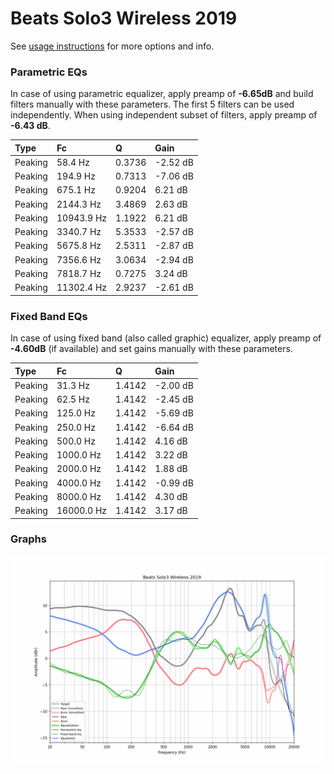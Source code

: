 # Beats Solo3 Wireless 2019
See [usage instructions](https://github.com/jaakkopasanen/AutoEq#usage) for more options and info.

### Parametric EQs
In case of using parametric equalizer, apply preamp of **-6.65dB** and build filters manually
with these parameters. The first 5 filters can be used independently.
When using independent subset of filters, apply preamp of **-6.43 dB**.

| Type    | Fc         |      Q | Gain     |
|:--------|:-----------|:-------|:---------|
| Peaking | 58.4 Hz    | 0.3736 | -2.52 dB |
| Peaking | 194.9 Hz   | 0.7313 | -7.06 dB |
| Peaking | 675.1 Hz   | 0.9204 | 6.21 dB  |
| Peaking | 2144.3 Hz  | 3.4869 | 2.63 dB  |
| Peaking | 10943.9 Hz | 1.1922 | 6.21 dB  |
| Peaking | 3340.7 Hz  | 5.3533 | -2.57 dB |
| Peaking | 5675.8 Hz  | 2.5311 | -2.87 dB |
| Peaking | 7356.6 Hz  | 3.0634 | -2.94 dB |
| Peaking | 7818.7 Hz  | 0.7275 | 3.24 dB  |
| Peaking | 11302.4 Hz | 2.9237 | -2.61 dB |

### Fixed Band EQs
In case of using fixed band (also called graphic) equalizer, apply preamp of **-4.60dB**
(if available) and set gains manually with these parameters.

| Type    | Fc         |      Q | Gain     |
|:--------|:-----------|:-------|:---------|
| Peaking | 31.3 Hz    | 1.4142 | -2.00 dB |
| Peaking | 62.5 Hz    | 1.4142 | -2.45 dB |
| Peaking | 125.0 Hz   | 1.4142 | -5.69 dB |
| Peaking | 250.0 Hz   | 1.4142 | -6.64 dB |
| Peaking | 500.0 Hz   | 1.4142 | 4.16 dB  |
| Peaking | 1000.0 Hz  | 1.4142 | 3.22 dB  |
| Peaking | 2000.0 Hz  | 1.4142 | 1.88 dB  |
| Peaking | 4000.0 Hz  | 1.4142 | -0.99 dB |
| Peaking | 8000.0 Hz  | 1.4142 | 4.30 dB  |
| Peaking | 16000.0 Hz | 1.4142 | 3.17 dB  |

### Graphs
![](./Beats%20Solo3%20Wireless%202019.png)
